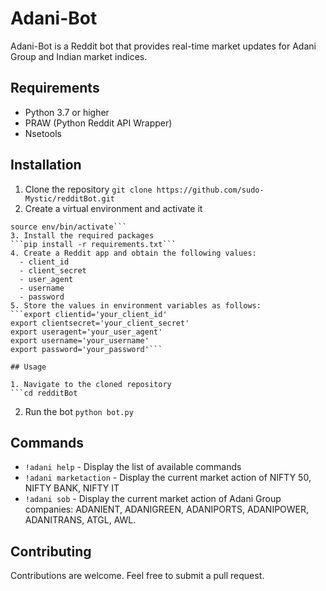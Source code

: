 # Adani-Bot

Adani-Bot is a Reddit bot that provides real-time market updates for Adani Group and Indian market indices. 

## Requirements

- Python 3.7 or higher
- PRAW (Python Reddit API Wrapper)
- Nsetools

## Installation

1. Clone the repository 
```git clone https://github.com/sudo-Mystic/redditBot.git```
2. Create a virtual environment and activate it
```python3 -m venv env
source env/bin/activate```
3. Install the required packages
```pip install -r requirements.txt```
4. Create a Reddit app and obtain the following values:
  - client_id
  - client_secret
  - user_agent
  - username
  - password
5. Store the values in environment variables as follows:
```export clientid='your_client_id'
export clientsecret='your_client_secret'
export useragent='your_user_agent'
export username='your_username'
export password='your_password'```

## Usage

1. Navigate to the cloned repository
```cd redditBot

```
2. Run the bot
```python bot.py```

## Commands
- `!adani help` - Display the list of available commands
- `!adani marketaction` - Display the current market action of NIFTY 50, NIFTY BANK, NIFTY IT
- `!adani sob` - Display the current market action of Adani Group companies: ADANIENT, ADANIGREEN, ADANIPORTS, ADANIPOWER, ADANITRANS, ATGL, AWL.

## Contributing

Contributions are welcome. Feel free to submit a pull request.

